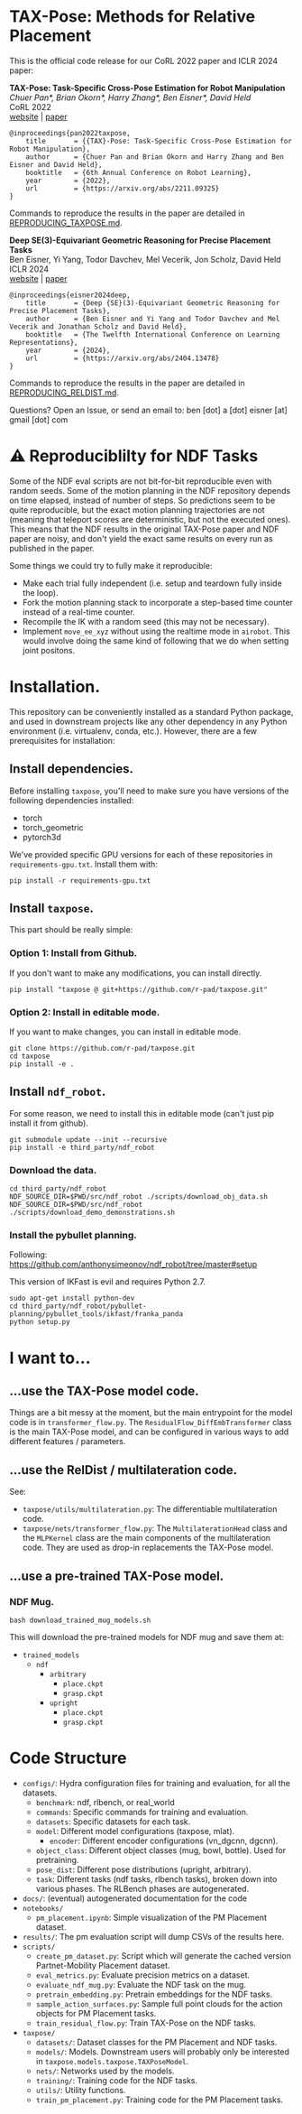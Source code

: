 # TAX-Pose: Methods for Relative Placement

This is the official code release for our CoRL 2022 paper and ICLR 2024 paper:

**TAX-Pose: Task-Specific Cross-Pose Estimation for Robot Manipulation**\
*Chuer Pan\*, Brian Okorn\*, Harry Zhang\*, Ben Eisner\*, David Held*\
CoRL 2022\
[website](https://sites.google.com/view/tax-pose/home) | [paper](https://arxiv.org/abs/2211.09325)

```
@inproceedings{pan2022taxpose,
    title       = {{TAX}-Pose: Task-Specific Cross-Pose Estimation for Robot Manipulation},
    author      = {Chuer Pan and Brian Okorn and Harry Zhang and Ben Eisner and David Held},
    booktitle   = {6th Annual Conference on Robot Learning},
    year        = {2022},
    url         = {https://arxiv.org/abs/2211.09325}
}
```

Commands to reproduce the results in the paper are detailed in [REPRODUCING_TAXPOSE.md](REPRODUCING_TAXPOSE.md).

**Deep SE(3)-Equivariant Geometric Reasoning for Precise Placement Tasks**\
Ben Eisner, Yi Yang, Todor Davchev, Mel Vecerik, Jon Scholz, David Held\
ICLR 2024\
[website](https://sites.google.com/view/reldist-iclr-2023) | [paper](https://arxiv.org/abs/2404.13478)

```
@inproceedings{eisner2024deep,
    title       = {Deep {SE}(3)-Equivariant Geometric Reasoning for Precise Placement Tasks},
    author      = {Ben Eisner and Yi Yang and Todor Davchev and Mel Vecerik and Jonathan Scholz and David Held},
    booktitle   = {The Twelfth International Conference on Learning Representations},
    year        = {2024},
    url         = {https://arxiv.org/abs/2404.13478}
}
```

Commands to reproduce the results in the paper are detailed in [REPRODUCING_RELDIST.md](REPRODUCING_RELDIST.md).

Questions? Open an Issue, or send an email to:
ben [dot] a [dot] eisner [at] gmail [dot] com


# ⚠️ Reproduciblilty for NDF Tasks

Some of the NDF eval scripts are not bit-for-bit reproducible even with random seeds. Some of the motion planning in the NDF repository depends on time elapsed, instead of number of steps. So predictions seem to be quite reproducible, but the exact motion planning trajectories are not (meaning that teleport scores are deterministic, but not the executed ones). This means that the NDF results in the original TAX-Pose paper and NDF paper are noisy, and don't yield the exact same results on every run as published in the paper.

Some things we could try to fully make it reproducible:
* Make each trial fully independent (i.e. setup and teardown fully inside the loop).
* Fork the motion planning stack to incorporate a step-based time counter instead of a real-time counter.
* Recompile the IK with a random seed (this may not be necessary).
* Implement `move_ee_xyz` without using the realtime mode in `airobot`. This would involve doing the same kind of following that we do when setting joint positons.


# Installation.

This repository can be conveniently installed as a standard Python package, and used in downstream projects like any other dependency in any Python environment (i.e. virtualenv, conda, etc.). However, there are a few prerequisites for installation:

## Install dependencies.

Before installing `taxpose`, you'll need to make sure you have versions of the following dependencies installed:

* torch
* torch_geometric
* pytorch3d

We've provided specific GPU versions for each of these repositories in `requirements-gpu.txt`. Install them with:

```
pip install -r requirements-gpu.txt
```


## Install `taxpose`.

This part should be really simple:

### Option 1: Install from Github.

If you don't want to make any modifications, you can install directly.

```
pip install "taxpose @ git+https://github.com/r-pad/taxpose.git"
```

### Option 2: Install in editable mode.

If you want to make changes, you can install in editable mode.

```
git clone https://github.com/r-pad/taxpose.git
cd taxpose
pip install -e .
```

## Install `ndf_robot`.

For some reason, we need to install this in editable mode (can't just pip install it from github).

```
git submodule update --init --recursive
pip install -e third_party/ndf_robot
```

### Download the data.

```
cd third_party/ndf_robot
NDF_SOURCE_DIR=$PWD/src/ndf_robot ./scripts/download_obj_data.sh
NDF_SOURCE_DIR=$PWD/src/ndf_robot ./scripts/download_demo_demonstrations.sh
```

### Install the pybullet planning.

Following: https://github.com/anthonysimeonov/ndf_robot/tree/master#setup

This version of IKFast is evil and requires Python 2.7.

```
sudo apt-get install python-dev
cd third_party/ndf_robot/pybullet-planning/pybullet_tools/ikfast/franka_panda
python setup.py
```

# I want to...

## ...use the TAX-Pose model code.

Things are a bit messy at the moment, but the main entrypoint for the model code is in `transformer_flow.py`. The `ResidualFlow_DiffEmbTransformer` class is the main TAX-Pose model, and can be configured in various ways to add different features / parameters.

## ...use the RelDist / multilateration code.

See:
* `taxpose/utils/multilateration.py`: The differentiable multilateration code.
* `taxpose/nets/transformer_flow.py`: The `MultilaterationHead` class and the `MLPKernel` class are the main components of the multilateration code. They are used as drop-in replacements the TAX-Pose model.

## ...use a pre-trained TAX-Pose model.

### NDF Mug.

```
bash download_trained_mug_models.sh
```

This will download the pre-trained models for NDF mug and save them at:
* `trained_models`
    * `ndf`
        * `arbitrary`
            * `place.ckpt`
            * `grasp.ckpt`
        * `upright`
            * `place.ckpt`
            * `grasp.ckpt`


# Code Structure

* `configs/`: Hydra configuration files for training and evaluation, for all the datasets.
    * `benchmark`: ndf, rlbench, or real_world
    * `commands`: Specific commands for training and evaluation.
    * `datasets`: Specific datasets for each task.
    * `model`: Different model configurations (taxpose, mlat).
        * `encoder`: Different encoder configurations (vn_dgcnn, dgcnn).
    * `object_class`: Different object classes (mug, bowl, bottle). Used for pretraining.
    * `pose_dist`: Different pose distributions (upright, arbitrary).
    * `task`: Different tasks (ndf tasks, rlbench tasks), broken down into various phases. The RLBench phases are autogenerated.
* `docs/`: (eventual) autogenerated documentation for the code
* `notebooks/`
    * `pm_placement.ipynb`: Simple visualization of the PM Placement dataset.
* `results/`: The pm evaluation script will dump CSVs of the results here.
* `scripts/`
    * `create_pm_dataset.py`: Script which will generate the cached version Partnet-Mobility Placement dataset.
    * `eval_metrics.py`: Evaluate precision metrics on a dataset.
    * `evaluate_ndf_mug.py`: Evaluate the NDF task on the mug.
    * `pretrain_embedding.py`: Pretrain embeddings for the NDF tasks.
    * `sample_action_surfaces.py`: Sample full point clouds for the action objects for PM Placement tasks.
    * `train_residual_flow.py`: Train TAX-Pose on the NDF tasks.
* `taxpose/`
    * `datasets/`: Dataset classes for the PM Placement and NDF tasks.
    * `models/`: Models. Downstream users will probably only be interested in `taxpose.models.taxpose.TAXPoseModel`.
    * `nets/`: Networks used by the models.
    * `training/`: Training code for the NDF tasks.
    * `utils/`: Utility functions.
    * `train_pm_placement.py`: Training code for the PM Placement tasks.
